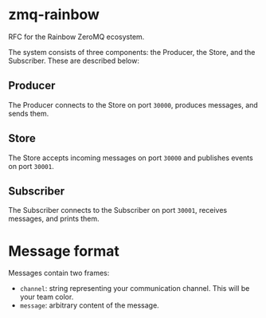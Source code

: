 zmq-rainbow
===========

RFC for the Rainbow ZeroMQ ecosystem.

The system consists of three components: the Producer, the Store, and the Subscriber. These are described below:

## Producer
The Producer connects to the Store on port `30000`, produces messages, and sends them.


## Store
The Store accepts incoming messages on port `30000` and publishes events on port `30001`.


## Subscriber
The Subscriber connects to the Subscriber on port `30001`, receives messages, and prints them. 


# Message format
Messages contain two frames:

 - `channel`: string representing your communication channel. This will be your team color.
 - `message`: arbitrary content of the message.
